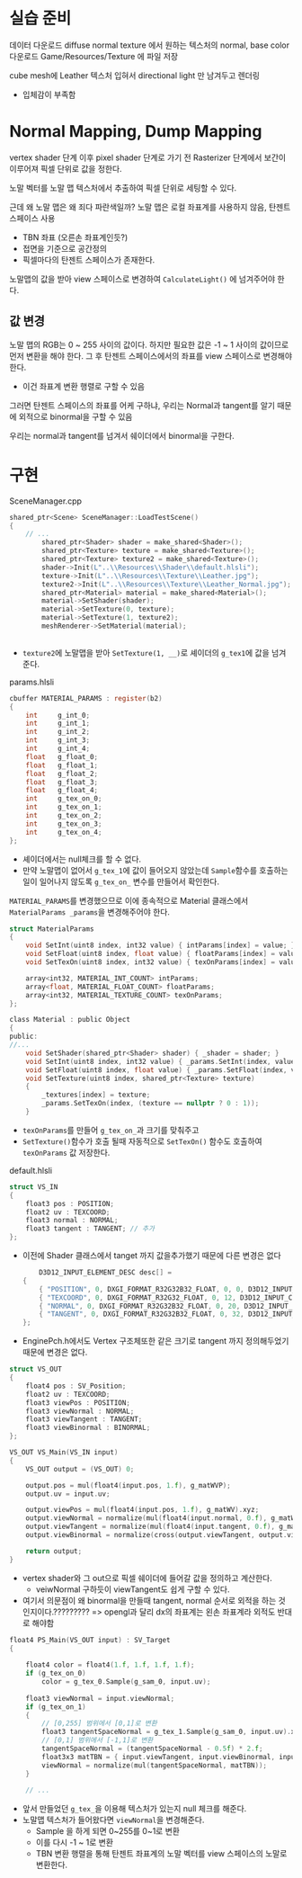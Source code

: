 # 실습 준비
데이터 다운로드
diffuse normal texture 에서 원하는 텍스처의 normal, base color 다운로드
Game/Resources/Texture 에 파일 저장

cube mesh에 Leather 텍스처 입혀서 directional light 만 남겨두고 렌더링
- 입체감이 부족함

# Normal Mapping, Dump Mapping

vertex shader 단계 이후 pixel shader 단계로 가기 전 Rasterizer 단계에서 보간이 이루어져 픽셀 단위로 값을 정한다.

노말 벡터를 노말 맵 텍스처에서 추출하여 픽셀 단위로 세팅할 수 있다.

근데 왜 노말 맵은 왜 죄다 파란색일까?
노말 맵은 로컬 좌표계를 사용하지 않음, 탄젠트 스페이스 사용
- TBN 좌표 (오른손 좌표계인듯?)
- 접면을 기준으로 공간정의
- 픽셀마다의 탄젠트 스페이스가 존재한다.

노말맵의 값을 받아 view 스페이스로 변경하여 `CalculateLight()` 에 넘겨주어야 한다.

## 값 변경
노말 맵의 RGB는 0 ~ 255 사이의 값이다. 하지만 필요한 값은 -1 ~ 1 사이의 값이므로 먼저 변환을 해야 한다.
그 후 탄젠트 스페이스에서의 좌표를 view 스페이스로 변경해야 한다.
- 이건 좌표계 변환 행렬로 구할 수 있음

그러면 탄젠트 스페이스의 좌표를 어케 구하냐, 우리는 Normal과 tangent를 알기 때문에 외적으로 binormal을 구할 수 있음

우리는 normal과 tangent를 넘겨서 쉐이더에서 binormal을 구한다.

# 구현

SceneManager.cpp
```cpp
shared_ptr<Scene> SceneManager::LoadTestScene()
{
	// ...
		shared_ptr<Shader> shader = make_shared<Shader>();
		shared_ptr<Texture> texture = make_shared<Texture>();
		shared_ptr<Texture> texture2 = make_shared<Texture>();
		shader->Init(L"..\\Resources\\Shader\\default.hlsli");
		texture->Init(L"..\\Resources\\Texture\\Leather.jpg");
		texture2->Init(L"..\\Resources\\Texture\\Leather_Normal.jpg");
		shared_ptr<Material> material = make_shared<Material>();
		material->SetShader(shader);
		material->SetTexture(0, texture);
		material->SetTexture(1, texture2);
		meshRenderer->SetMaterial(material);
		
```
- `texture2`에 노말맵을 받아 `SetTexture(1, __)`로  셰이더의 `g_tex1`에 값을 넘겨준다.

params.hlsli
```c
cbuffer MATERIAL_PARAMS : register(b2)
{
    int     g_int_0;
    int     g_int_1;
    int     g_int_2;
    int     g_int_3;
    int     g_int_4;
    float   g_float_0;
    float   g_float_1;
    float   g_float_2;
    float   g_float_3;
    float   g_float_4;
    int     g_tex_on_0;
    int     g_tex_on_1;
    int     g_tex_on_2;
    int     g_tex_on_3;
    int     g_tex_on_4;
};
```
- 셰이더에서는 null체크를 할 수 없다. 
- 만약 노말맵이 없어서 `g_tex_1`에 값이 들어오지 않았는데 `Sample`함수를 호출하는 일이 일어나지 않도록 `g_tex_on_` 변수를 만들어서 확인한다.

`MATERIAL_PARAMS`를 변경했으므로 이에 종속적으로 Material 클래스에서 `MaterialParams _params`을 변경해주어야 한다.
```c
struct MaterialParams
{
	void SetInt(uint8 index, int32 value) { intParams[index] = value; }
	void SetFloat(uint8 index, float value) { floatParams[index] = value; }
	void SetTexOn(uint8 index, int32 value) { texOnParams[index] = value; }

	array<int32, MATERIAL_INT_COUNT> intParams;
	array<float, MATERIAL_FLOAT_COUNT> floatParams;
	array<int32, MATERIAL_TEXTURE_COUNT> texOnParams;
};

class Material : public Object
{
public:
//...
	void SetShader(shared_ptr<Shader> shader) { _shader = shader; }
	void SetInt(uint8 index, int32 value) { _params.SetInt(index, value); }
	void SetFloat(uint8 index, float value) { _params.SetFloat(index, value); }
	void SetTexture(uint8 index, shared_ptr<Texture> texture) 
	{ 
		_textures[index] = texture; 
		_params.SetTexOn(index, (texture == nullptr ? 0 : 1));
	}
```
- `texOnParams`를 만들어 `g_tex_on_`과 크기를 맞춰주고 
- `SetTexture()`함수가 호출 될때 자동적으로 `SetTexOn()` 함수도 호출하여 `texOnParams` 값 저장한다.

default.hlsli
```c
struct VS_IN
{
    float3 pos : POSITION;
    float2 uv : TEXCOORD;
    float3 normal : NORMAL;
    float3 tangent : TANGENT; // 추가
};
```
- 이전에 Shader 클래스에서 tanget 까지 값을추가했기 때문에 다른 변경은 없다
	```cpp
		D3D12_INPUT_ELEMENT_DESC desc[] =
	{
		{ "POSITION", 0, DXGI_FORMAT_R32G32B32_FLOAT, 0, 0, D3D12_INPUT_CLASSIFICATION_PER_VERTEX_DATA, 0 },
		{ "TEXCOORD", 0, DXGI_FORMAT_R32G32_FLOAT, 0, 12, D3D12_INPUT_CLASSIFICATION_PER_VERTEX_DATA, 0 },
		{ "NORMAL", 0, DXGI_FORMAT_R32G32B32_FLOAT, 0, 20, D3D12_INPUT_CLASSIFICATION_PER_VERTEX_DATA, 0 },
		{ "TANGENT", 0, DXGI_FORMAT_R32G32B32_FLOAT, 0, 32, D3D12_INPUT_CLASSIFICATION_PER_VERTEX_DATA, 0 },
	};
	```
- EnginePch.h에서도 Vertex 구조체또한 같은 크기로 tangent 까지 정의해두었기 때문에 변경은 없다.

```c
struct VS_OUT
{
    float4 pos : SV_Position;
    float2 uv : TEXCOORD;
    float3 viewPos : POSITION;
    float3 viewNormal : NORMAL;
    float3 viewTangent : TANGENT;
    float3 viewBinormal : BINORMAL;
};

VS_OUT VS_Main(VS_IN input)
{
    VS_OUT output = (VS_OUT) 0;

    output.pos = mul(float4(input.pos, 1.f), g_matWVP);
    output.uv = input.uv;

    output.viewPos = mul(float4(input.pos, 1.f), g_matWV).xyz;
    output.viewNormal = normalize(mul(float4(input.normal, 0.f), g_matWV).xyz);
    output.viewTangent = normalize(mul(float4(input.tangent, 0.f), g_matWV).xyz);
    output.viewBinormal = normalize(cross(output.viewTangent, output.viewNormal));

    return output;
}
```
- vertex shader와 그 out으로 픽셀 쉐이더에 들어갈 값을 정의하고 계산한다.
	- veiwNormal 구하듯이 viewTangent도 쉽게 구할 수 있다.
- 여기서 의문점이 왜 binormal을 만들때 tangent, normal 순서로 외적을 하는 것인지이다.????????? =>  opengl과 달리 dx의 좌표계는 왼손 좌표계라 외적도 반대로 해야함
```c
float4 PS_Main(VS_OUT input) : SV_Target
{
    
    float4 color = float4(1.f, 1.f, 1.f, 1.f);
    if (g_tex_on_0)
        color = g_tex_0.Sample(g_sam_0, input.uv);
    
    float3 viewNormal = input.viewNormal;
    if (g_tex_on_1)
    {
        // [0,255] 범위에서 [0,1]로 변환
        float3 tangentSpaceNormal = g_tex_1.Sample(g_sam_0, input.uv).xyz;
        // [0,1] 범위에서 [-1,1]로 변환
        tangentSpaceNormal = (tangentSpaceNormal - 0.5f) * 2.f;
        float3x3 matTBN = { input.viewTangent, input.viewBinormal, input.viewNormal };
        viewNormal = normalize(mul(tangentSpaceNormal, matTBN));
    }
    
    // ...
```
- 앞서 만들었던 `g_tex_`을 이용해 텍스처가 있는지 null 체크를 해준다.
- 노말맵 텍스처가 들어왔다면 `viewNormal`을 변경해준다.
	- Sample 을 하게 되면 0~255를 0~1로 변환
	- 이를 다시 -1 ~ 1로 변환
	- TBN 변환 행렬을 통해 탄젠트 좌표계의 노말 벡터를 view 스페이스의 노말로 변환한다.